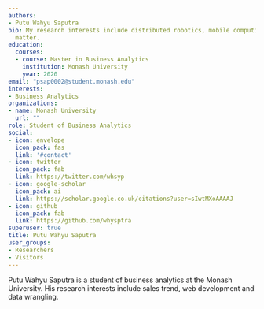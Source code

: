 ```yaml
---
authors:
- Putu Wahyu Saputra
bio: My research interests include distributed robotics, mobile computing and programmable
  matter.
education:
  courses:
  - course: Master in Business Analytics
    institution: Monash University
    year: 2020
email: "psap0002@student.monash.edu"
interests:
- Business Analytics
organizations:
- name: Monash University
  url: ""
role: Student of Business Analytics
social:
- icon: envelope
  icon_pack: fas
  link: '#contact'
- icon: twitter
  icon_pack: fab
  link: https://twitter.com/whsyp
- icon: google-scholar
  icon_pack: ai
  link: https://scholar.google.co.uk/citations?user=sIwtMXoAAAAJ
- icon: github
  icon_pack: fab
  link: https://github.com/whysptra
superuser: true
title: Putu Wahyu Saputra
user_groups:
- Researchers
- Visitors
---
```


Putu Wahyu Saputra is a student of business analytics at the Monash University. His research interests include sales trend, web development and data wrangling.
